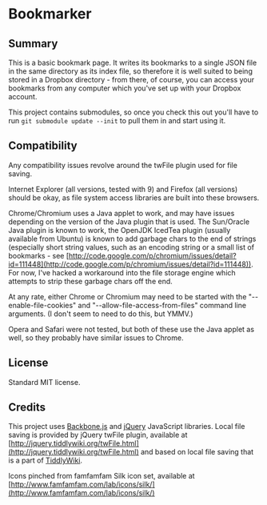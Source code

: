 # Bookmarker

## Summary

This is a basic bookmark page. It writes its bookmarks to a single JSON file in
the same directory as its index file, so therefore it is well suited to being
stored in a Dropbox directory - from there, of course, you can access your
bookmarks from any computer which you've set up with your Dropbox account.

This project contains submodules, so once you check this out you'll have to run
`git submodule update --init` to pull them in and start using it.

## Compatibility

Any compatibility issues revolve around the twFile plugin used for file saving.

Internet Explorer (all versions, tested with 9) and Firefox (all versions)
should be okay, as file system access libraries are built into these browsers.

Chrome/Chromium uses a Java applet to work, and may have issues depending on
the version of the Java plugin that is used. The Sun/Oracle Java plugin is known
to work, the OpenJDK IcedTea plugin (usually available from Ubuntu) is known to
add garbage chars to the end of strings (especially short string values, such as
an encoding string or a small list of bookmarks - see
[http://code.google.com/p/chromium/issues/detail?id=111448](http://code.google.com/p/chromium/issues/detail?id=111448)).
For now, I've hacked a workaround into the file storage engine which attempts to
strip these garbage chars off the end.

At any rate, either Chrome or Chromium may need to be started with the
"--enable-file-cookies" and "--allow-file-access-from-files" command line
arguments. (I don't seem to need to do this, but YMMV.)

Opera and Safari were not tested, but both of these use the Java applet as well,
so they probably have similar issues to Chrome.

## License

Standard MIT license.

## Credits

This project uses [Backbone.js](http://documentcloud.github.com/backbone/) and
[jQuery](http://jquery.com) JavaScript libraries. Local file saving
is provided by jQuery twFile plugin, available at
[http://jquery.tiddlywiki.org/twFile.html](http://jquery.tiddlywiki.org/twFile.html)
and based on local file saving that is a part of
[TiddlyWiki](http://tiddlywiki.com/).

Icons pinched from famfamfam Silk icon set, available at
[http://www.famfamfam.com/lab/icons/silk/](http://www.famfamfam.com/lab/icons/silk/)